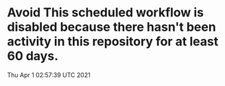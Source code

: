 # Avoid This scheduled workflow is disabled because there hasn't been activity in this repository for at least 60 days.
Thu Apr  1 02:57:39 UTC 2021
